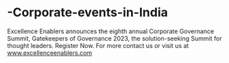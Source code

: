 # -Corporate-events-in-India
  Excellence Enablers announces the eighth annual Corporate Governance Summit, Gatekeepers of Governance 2023, the solution-seeking Summit for thought leaders. Register Now. For more contact us or visit us at www.excellenceenablers.com
